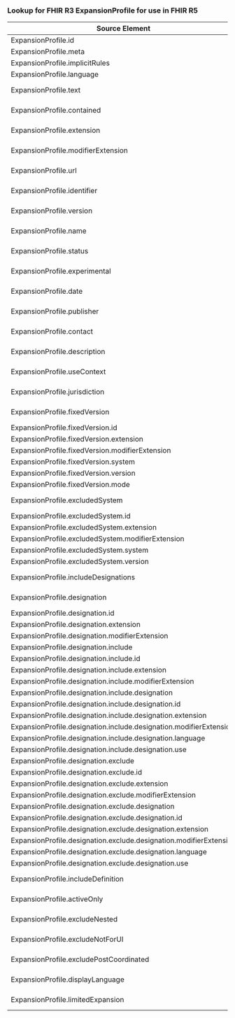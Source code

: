 ### Lookup for FHIR R3 ExpansionProfile for use in FHIR R5

| Source Element | Usage | Target |
| -------------- | ----- | ------ |
| ExpansionProfile.id | UseElementRenamed | Parameters.id |
| ExpansionProfile.meta | UseElementRenamed | Parameters.meta |
| ExpansionProfile.implicitRules | UseElementRenamed | Parameters.implicitRules |
| ExpansionProfile.language | UseElementRenamed | Parameters.language |
| ExpansionProfile.text | UseExtension | http://hl7.org/fhir/3.0/StructureDefinition/extension-ExpansionProfile.text |
| ExpansionProfile.contained | UseExtension | http://hl7.org/fhir/3.0/StructureDefinition/extension-ExpansionProfile.contained |
| ExpansionProfile.extension | UseExtension | http://hl7.org/fhir/3.0/StructureDefinition/extension-ExpansionProfile.extension |
| ExpansionProfile.modifierExtension | UseExtension | http://hl7.org/fhir/3.0/StructureDefinition/extension-ExpansionProfile.modifierExtension |
| ExpansionProfile.url | UseExtension | http://hl7.org/fhir/3.0/StructureDefinition/extension-ExpansionProfile.url |
| ExpansionProfile.identifier | UseExtension | http://hl7.org/fhir/3.0/StructureDefinition/extension-ExpansionProfile.identifier |
| ExpansionProfile.version | UseExtension | http://hl7.org/fhir/3.0/StructureDefinition/extension-ExpansionProfile.version |
| ExpansionProfile.name | UseExtension | http://hl7.org/fhir/3.0/StructureDefinition/extension-ExpansionProfile.name |
| ExpansionProfile.status | UseExtension | http://hl7.org/fhir/3.0/StructureDefinition/extension-ExpansionProfile.status |
| ExpansionProfile.experimental | UseExtension | http://hl7.org/fhir/3.0/StructureDefinition/extension-ExpansionProfile.experimental |
| ExpansionProfile.date | UseExtension | http://hl7.org/fhir/3.0/StructureDefinition/extension-ExpansionProfile.date |
| ExpansionProfile.publisher | UseExtension | http://hl7.org/fhir/3.0/StructureDefinition/extension-ExpansionProfile.publisher |
| ExpansionProfile.contact | UseExtension | http://hl7.org/fhir/3.0/StructureDefinition/extension-ExpansionProfile.contact |
| ExpansionProfile.description | UseExtension | http://hl7.org/fhir/3.0/StructureDefinition/extension-ExpansionProfile.description |
| ExpansionProfile.useContext | UseExtension | http://hl7.org/fhir/3.0/StructureDefinition/extension-ExpansionProfile.useContext |
| ExpansionProfile.jurisdiction | UseExtension | http://hl7.org/fhir/3.0/StructureDefinition/extension-ExpansionProfile.jurisdiction |
| ExpansionProfile.fixedVersion | UseExtension | http://hl7.org/fhir/3.0/StructureDefinition/extension-ExpansionProfile.fixedVersion |
| ExpansionProfile.fixedVersion.id | UseExtensionFromAncestor | - |
| ExpansionProfile.fixedVersion.extension | UseExtensionFromAncestor | - |
| ExpansionProfile.fixedVersion.modifierExtension | UseExtensionFromAncestor | - |
| ExpansionProfile.fixedVersion.system | UseExtensionFromAncestor | - |
| ExpansionProfile.fixedVersion.version | UseExtensionFromAncestor | - |
| ExpansionProfile.fixedVersion.mode | UseExtensionFromAncestor | - |
| ExpansionProfile.excludedSystem | UseExtension | http://hl7.org/fhir/3.0/StructureDefinition/extension-ExpansionProfile.excludedSystem |
| ExpansionProfile.excludedSystem.id | UseExtensionFromAncestor | - |
| ExpansionProfile.excludedSystem.extension | UseExtensionFromAncestor | - |
| ExpansionProfile.excludedSystem.modifierExtension | UseExtensionFromAncestor | - |
| ExpansionProfile.excludedSystem.system | UseExtensionFromAncestor | - |
| ExpansionProfile.excludedSystem.version | UseExtensionFromAncestor | - |
| ExpansionProfile.includeDesignations | UseExtension | http://hl7.org/fhir/3.0/StructureDefinition/extension-ExpansionProfile.includeDesignations |
| ExpansionProfile.designation | UseExtension | http://hl7.org/fhir/3.0/StructureDefinition/extension-ExpansionProfile.designation |
| ExpansionProfile.designation.id | UseExtensionFromAncestor | - |
| ExpansionProfile.designation.extension | UseExtensionFromAncestor | - |
| ExpansionProfile.designation.modifierExtension | UseExtensionFromAncestor | - |
| ExpansionProfile.designation.include | UseExtensionFromAncestor | - |
| ExpansionProfile.designation.include.id | UseExtensionFromAncestor | - |
| ExpansionProfile.designation.include.extension | UseExtensionFromAncestor | - |
| ExpansionProfile.designation.include.modifierExtension | UseExtensionFromAncestor | - |
| ExpansionProfile.designation.include.designation | UseExtensionFromAncestor | - |
| ExpansionProfile.designation.include.designation.id | UseExtensionFromAncestor | - |
| ExpansionProfile.designation.include.designation.extension | UseExtensionFromAncestor | - |
| ExpansionProfile.designation.include.designation.modifierExtension | UseExtensionFromAncestor | - |
| ExpansionProfile.designation.include.designation.language | UseExtensionFromAncestor | - |
| ExpansionProfile.designation.include.designation.use | UseExtensionFromAncestor | - |
| ExpansionProfile.designation.exclude | UseExtensionFromAncestor | - |
| ExpansionProfile.designation.exclude.id | UseExtensionFromAncestor | - |
| ExpansionProfile.designation.exclude.extension | UseExtensionFromAncestor | - |
| ExpansionProfile.designation.exclude.modifierExtension | UseExtensionFromAncestor | - |
| ExpansionProfile.designation.exclude.designation | UseExtensionFromAncestor | - |
| ExpansionProfile.designation.exclude.designation.id | UseExtensionFromAncestor | - |
| ExpansionProfile.designation.exclude.designation.extension | UseExtensionFromAncestor | - |
| ExpansionProfile.designation.exclude.designation.modifierExtension | UseExtensionFromAncestor | - |
| ExpansionProfile.designation.exclude.designation.language | UseExtensionFromAncestor | - |
| ExpansionProfile.designation.exclude.designation.use | UseExtensionFromAncestor | - |
| ExpansionProfile.includeDefinition | UseExtension | http://hl7.org/fhir/3.0/StructureDefinition/extension-ExpansionProfile.includeDefinition |
| ExpansionProfile.activeOnly | UseExtension | http://hl7.org/fhir/3.0/StructureDefinition/extension-ExpansionProfile.activeOnly |
| ExpansionProfile.excludeNested | UseExtension | http://hl7.org/fhir/3.0/StructureDefinition/extension-ExpansionProfile.excludeNested |
| ExpansionProfile.excludeNotForUI | UseExtension | http://hl7.org/fhir/3.0/StructureDefinition/extension-ExpansionProfile.excludeNotForUI |
| ExpansionProfile.excludePostCoordinated | UseExtension | http://hl7.org/fhir/3.0/StructureDefinition/extension-ExpansionProfile.excludePostCoordinated |
| ExpansionProfile.displayLanguage | UseExtension | http://hl7.org/fhir/3.0/StructureDefinition/extension-ExpansionProfile.displayLanguage |
| ExpansionProfile.limitedExpansion | UseExtension | http://hl7.org/fhir/3.0/StructureDefinition/extension-ExpansionProfile.limitedExpansion |
